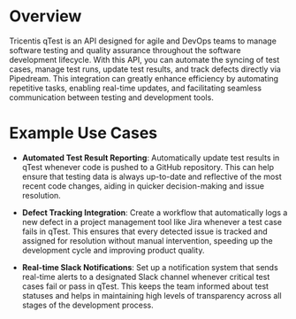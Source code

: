 # Overview

Tricentis qTest is an API designed for agile and DevOps teams to manage software testing and quality assurance throughout the software development lifecycle. With this API, you can automate the syncing of test cases, manage test runs, update test results, and track defects directly via Pipedream. This integration can greatly enhance efficiency by automating repetitive tasks, enabling real-time updates, and facilitating seamless communication between testing and development tools.

# Example Use Cases

- **Automated Test Result Reporting**: Automatically update test results in qTest whenever code is pushed to a GitHub repository. This can help ensure that testing data is always up-to-date and reflective of the most recent code changes, aiding in quicker decision-making and issue resolution.

- **Defect Tracking Integration**: Create a workflow that automatically logs a new defect in a project management tool like Jira whenever a test case fails in qTest. This ensures that every detected issue is tracked and assigned for resolution without manual intervention, speeding up the development cycle and improving product quality.

- **Real-time Slack Notifications**: Set up a notification system that sends real-time alerts to a designated Slack channel whenever critical test cases fail or pass in qTest. This keeps the team informed about test statuses and helps in maintaining high levels of transparency across all stages of the development process.
